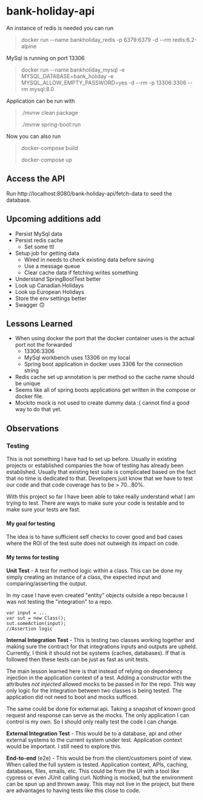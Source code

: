 # bank-holiday-api

An instance of redis is needed you can run
> docker run --name bankholiday_redis -p 6379:6379 -d --rm redis:6.2-alpine

MySql is running on port 13306
> docker run --name bankholiday_mysql -e MYSQL_DATABASE=bank_holiday -e MYSQL_ALLOW_EMPTY_PASSWORD=yes -d --rm -p 13306:3306 --rm mysql:8.0

Application can be run with
> ./mvnw clean package
> 
>./mvnw spring-boot:run

Now you can also run
> docker-compose build
> 
> docker-compose up

## Access the API

Run http://localhost:8080/bank-holiday-api/fetch-data to seed the database.

## Upcoming additions add
- Persist MySql data
- Persist redis cache
  - Set some ttl
- Setup job for getting data
  - Wired in needs to check existing data before saving
  - Use a message queue
  - Clear cache data if fetching writes something
- Understand SpringBootTest better
- Look up Canadian Holidays
- Look up European Holidays
- Store the env settings better
- Swagger :upside_down_face:

## Lessons Learned
- When using docker the port that the docker container uses is the actual port not the forwarded
    - 13306:3306 
    - MySql workbench uses 13306 on my local
    - Spring boot application in docker uses 3306 for the connection string
- Redis cache set up annotation is per method so the cache name should be unique
- Seems like all of spring boots applications get written in the compose or docker file.
- Mockito mock is not used to create dummy data :( cannot find a good way to do that yet.

## Observations

### Testing
This is not something I have had to set up before. Usually in existing projects 
or established companies the how of testing has already been established. Usually
that existing test suite is complicated based on the fact that no time is dedicated
to that. Developers just know that we have to test our code and that code coverage
has to be > 70...80%.

With this project so far I have been able to take really understand what I am trying
to test. There are ways to make sure your code is testable and to make sure your
tests are fast.

#### My goal for testing
The idea is to have sufficient self checks to cover good and bad cases where the ROI
of the test suite does not outweigh its impact on code.

#### My terms for testing

**Unit Test** - A test for method logic within a class. This can be done my simply
creating an instance of a class, the expected input and comparing/asserting the 
output.

In my case I have even created "entity" objects outside a repo because I was
not testing the "integration" to a repo.

```
var input = ...
var sut = new Class();
sut.someAction(input);
//Assertion logic
```

**Internal Integration Test** - This is testing two classes working together and making
sure the contract for that integrations inputs and outputs are upheld. Currently,
I think it should not be systems (caches, databases). If that is followed then 
these tests can be just as fast as unit tests.

The main lesson learned here is that instead of relying on dependency injection in the 
application context of a test. Adding a constructor with the attributes *not injected*
allowed mocks to be passed in for the repo. This way only logic for the integration
between two classes is being tested. The application did not need to boot and mocks
sufficed.

The same could be done for external api. Taking a snapshot of known good request and
response can serve as the mocks. The only application I can control is my own. So I
should only really test the code I can change.

**External Integration Test** - This would be to a database, api and other external systems
to the current system under test. Application context would be important. I still need to
explore this.

**End-to-end** (e2e) - This would be from the client/customers point of view. When called
the full system is tested. Application context, APIs, caching, databases, files, emails, etc. 
This could be from the UI with a tool like cypress or even JUnit calling curl. Nothing is 
mocked, but the environment can be spun up and thrown away. This may not live in the project,
but there are advantages to having tests like this close to code.





